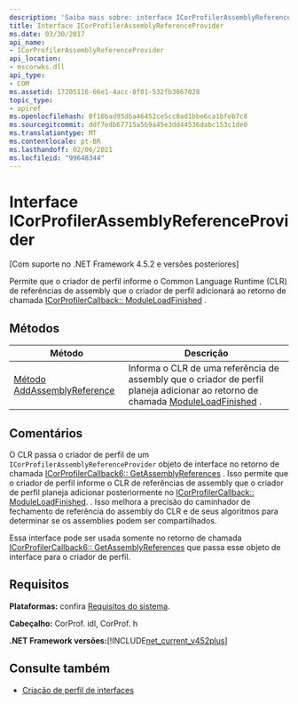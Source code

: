 ```yaml
---
description: 'Saiba mais sobre: interface ICorProfilerAssemblyReferenceProvider'
title: Interface ICorProfilerAssemblyReferenceProvider
ms.date: 03/30/2017
api_name:
- ICorProfilerAssemblyReferenceProvider
api_location:
- mscorwks.dll
api_type:
- COM
ms.assetid: 17205116-66e1-4acc-8f01-532fb3867028
topic_type:
- apiref
ms.openlocfilehash: 0f16bad95dba46452ce5cc8ad1bbe6ca1bfeb7c8
ms.sourcegitcommit: ddf7edb67715a5b9a45e3dd44536dabc153c1de0
ms.translationtype: MT
ms.contentlocale: pt-BR
ms.lasthandoff: 02/06/2021
ms.locfileid: "99648344"
---
```

# <a name="icorprofilerassemblyreferenceprovider-interface"></a>Interface ICorProfilerAssemblyReferenceProvider

[Com suporte no .NET Framework 4.5.2 e versões posteriores]  
  
 Permite que o criador de perfil informe o Common Language Runtime (CLR) de referências de assembly que o criador de perfil adicionará ao retorno de chamada [ICorProfilerCallback:: ModuleLoadFinished](icorprofilercallback-moduleloadfinished-method.md) .  
  
## <a name="methods"></a>Métodos  
  
|Método|Descrição|  
|------------|-----------------|  
|[Método AddAssemblyReference](icorprofilerassemblyreferenceprovider-addassemblyreference-method.md)|Informa o CLR de uma referência de assembly que o criador de perfil planeja adicionar ao retorno de chamada [ModuleLoadFinished](icorprofilercallback-moduleloadfinished-method.md) .|  
  
## <a name="remarks"></a>Comentários  

 O CLR passa o criador de perfil de um `ICorProfilerAssemblyReferenceProvider` objeto de interface no retorno de chamada [ICorProfilerCallback6:: GetAssemblyReferences](icorprofilercallback6-getassemblyreferences-method.md) . Isso permite que o criador de perfil informe o CLR de referências de assembly que o criador de perfil planeja adicionar posteriormente no [ICorProfilerCallback:: ModuleLoadFinished](icorprofilercallback-moduleloadfinished-method.md). . Isso melhora a precisão do caminhador de fechamento de referência do assembly do CLR e de seus algoritmos para determinar se os assemblies podem ser compartilhados.  
  
 Essa interface pode ser usada somente no retorno de chamada [ICorProfilerCallback6:: GetAssemblyReferences](icorprofilercallback6-getassemblyreferences-method.md) que passa esse objeto de interface para o criador de perfil.  
  
## <a name="requirements"></a>Requisitos  

 **Plataformas:** confira [Requisitos do sistema](../../get-started/system-requirements.md).  
  
 **Cabeçalho:** CorProf. idl, CorProf. h  
  
 **.NET Framework versões:**[!INCLUDE[net_current_v452plus](../../../../includes/net-current-v452plus-md.md)]  
  
## <a name="see-also"></a>Consulte também

- [Criação de perfil de interfaces](profiling-interfaces.md)
